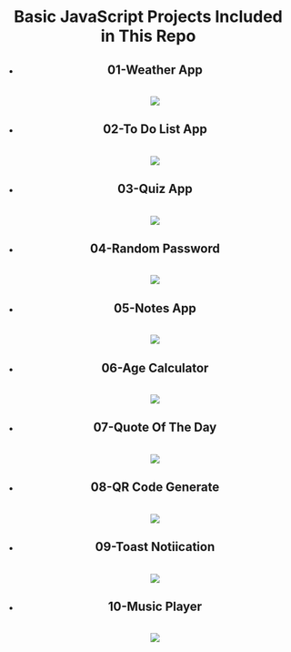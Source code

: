 
<!DOCTYPE html>
<html lang="en">
<head>
    <meta charset="UTF-8">
    <meta name="viewport" content="width=device-width, initial-scale=1.0">
</head>
<body align="center">
    <h1>Basic JavaScript Projects Included in This Repo</h1>
  <ul>
     <li> <h2>01-Weather App</h2></li><br>
     <img src="28-Read/01.jpg" >
     <li> <h2>02-To Do List App</h2></li><br>
     <img src="28-Read/02.jpg">
     <li> <h2>03-Quiz App</h2></li><br>
     <img src="28-Read/03.jpg">
     <li> <h2>04-Random Password</h2></li><br>
     <img src="28-Read/04.jpg">
     <li> <h2>05-Notes App</h2></li><br>
     <img src="28-Read/05.jpg">
     <li> <h2>06-Age Calculator</h2></li><br>
     <img src="28-Read/06.jpg">
     <li> <h2>07-Quote Of The Day</h2></li><br>
     <img src="28-Read/07.jpg">
     <li> <h2>08-QR Code Generate</h2></li><br>
     <img src="28-Read/08.jpg">
     <li><h2>09-Toast Notiication</h2></li><br>
     <img src="28-Read/09.jpg">
     <li> <h2>10-Music Player</h2></li><br>
     <img src="28-Read/10.jpg">


</body>
</html>
